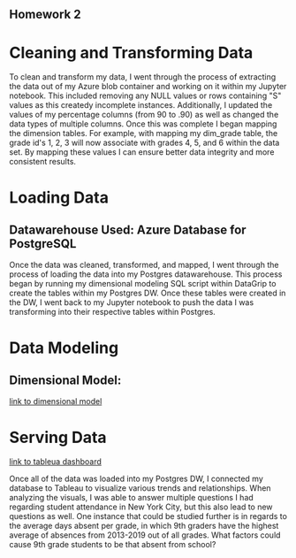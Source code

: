 ## Homework 2

# Cleaning and Transforming Data

To clean and transform my data, I went through the process of extracting the data out of my Azure blob container and working on it within my Jupyter notebook. This included removing any NULL values or rows containing "S" values as this createdy incomplete instances. Additionally, I updated the values of my percentage columns (from 90 to .90) as well as changed the data types of multiple columns. Once this was complete I began mapping the dimension tables. For example, with mapping my dim_grade table, the grade id's 1, 2, 3 will now associate with grades 4, 5, and 6 within the data set. By mapping these values I can ensure better data integrity and more consistent results. 

# Loading Data
## Datawarehouse Used: Azure Database for PostgreSQL

Once the data was cleaned, transformed, and mapped, I went through the process of loading the data into my Postgres datawarehouse. This process began by running my dimensional modeling SQL script within DataGrip to create the tables within my Postgres DW. Once these tables were created in the DW, I went back to my Jupyter notebook to push the data I was transforming into their respective tables within Postgres.

# Data Modeling
## Dimensional Model:
[link to dimensional model](https://viewer.diagrams.net/?tags=%7B%7D&highlight=0000ff&edit=_blank&layers=1&nav=1&title=Dimensional%20Modeling.drawio#R7V1bk9smGP01O5M%2BJGPdfHmMN0k70%2B20s2kn6dMOllhZrSxcGe%2Fa%2BfUFC2RLIFnyBWkNM5mJxCKE%2Bc7HgfMBunPuF5ufU7Cc%2F4YCGN%2FZg2Bz53y6s2175E3IfzRlm6VMXJYQplGQJVn7hK%2FRD8gSByx1HQVwVciIEYpxtCwm%2BihJoI8LaSBN0Wsx2zOKi29dghAKCV99EIup36IAz7PUsTfYp%2F8Co3DO32wN2F8WgGdmCas5CNDrQZLz%2Bc65TxHC2dVicw9j2ni8XbLnvlT8Na9YChPc5IHHj46bvrg%2FRvHf337dWH8h%2F%2FvH95aXFfMC4jX7xUG0eFr5c9LIrN54yxuD%2FIQlvcRgRpOmKwxSzGzmDEgCsQIGUQJTkmDt7uMYLFfRLnuWMo%2Fi4AFs0Rrzgvjd9DnawOAxMxnNS6z3QAqjt7TwZ1L4V1YZ%2BmcQR2FCrn3SAPSN0xSuSF0ewAqzHHO8iNkl%2B5kwxXBT2YBWbhaCZ4gWEKdbkoWD2WaNxaDscFO%2F7oFh87T5ISgclggYGMO87L29yAUzWRvzDQXz1RvtkSJwOkdp9IOaKmZNe2jI3f1rtIhBQqANglLSFO1ceWeQKI7vUYyotROUQMHgNFOQouWfIA0hZglLFCV41xDelPwjTXM%2F%2BODdeaSu9%2BTe2t%2BTfzR7iu9RssIpARYtAxL7vkJq4ylGS1ZoDJ95%2BSlreHo9QxijRRsI1HiJCIwcCM1wcD0YjAQY%2FPFrJRDIz8URiB9JdwmSMM7Mtus9wd5sEttKWztv4XLTl70VkYZ%2Fjncd4DwKAkg8d%2Fo6jzD8ugQ%2BzfRKCOQEn63xC9FgBxZyWhqIFbZvtdalgZh0UwnAxIXWSbASrJ7X8wwgjMXufJaQhHcvIPXnIH1ne95PP3UMDd5xZ3mnKwKAKAkfsieHJex4fcHOptLZrdFFsdSoOBVgmhhyaUQug2uSy7BrcuHj1yYwUNN%2FwCDi5alnlomezMIb6AAF2SThKQEL%2BOYYpheY0Y5ReM9hGKVLRpk0ZBT7aoziGEYpO0VrRqmzTntGKZemojNw%2B4aCfrFGFS5assbpOGlUnAqgiBqlYQ3lrGFZndNGC7FTA9qoMNfN04aodRraaIAL%2FWhDlK9oaCuACxTSWGXkP5Epa7RDQi2d3OkW6Hrv8SkCD3C4kr7flZjZ8q7V%2BXPcmkHAVSNddoVUURPpkuHgamKkI8pQeke6nIHcYLeuRzqilCTr2Z9IIfbg3SwKiUv1XpXsNO5VhaTqgUO%2BSOcyyGpUnApotZCntKaa8%2BabR6hGFvdSSzW906e6nG5mTqEhz0gWyHGeOZxAmPhXe%2BzoxyxmuV4PmEUW%2F1LLLL2TsDplFk3X6jniWj3DGg1woR9rmHV4PWANy%2B6aNvjL%2BtNhdEobmi7Ec0UF1NBGA1xoRxuuRCEtxb98UoEQsa7JxL%2Fy%2BFceruR9v2ynl%2BeJZr5e%2FMs1oqSK%2BFfmNK3iXzIcXG8MIIqSese%2FXE11SbdGlzzo2U3862wk1Qwc7Jauf2Tg0KQ4FdAyKqWK%2BeYRqpHFv9RSjVEpBafQkGckO4qlMwgTAGsPHv2oxUiZPaAWWQBMKbXwWbKhlr1T6EctnlEyT8KFdqzhiUqmYQ3lrCENgKmlDbNvWPAKDWmjd%2Bsy%2B0UbVbjQjzbkZxviaGE2fB3Z8DWSqU%2ByuOb1Al6eUSFVBLy89kcbtg2XnwcDc7ShzC80pH1RiKQ9uQlwnY2cmp3h44siqVFxKqBkVEgV88kj1NJ0iHE1auEV6M9EotPppKYq5FBUIbcQpE%2FJejEjY%2B%2BDuJY3MGGtRpDRjlCGRqDsAaHIwlpqCcXok4JTaEgoRp88CRf6sYY517AHrCENa6mlDXOuoeAVGtJG75Zb9ow22p9reJu0YfGv%2FRwAAwYh5Loi6XLnKEQJiD%2FvU6cprQ%2FkfLDP84B2mKC2%2BQdivGU8AtYYFS0HNxH%2BzvsHcv03vf4w8tjtp83B3z5xkiEmTbffeQn0JnvM47f7x3Z3%2B%2BeCj%2FTjbeT28%2BMCJMHvO%2FyS5C9RXOC9QrYtTz3IlbUVbaBKvLGkFVqnPqyDIJOgMWfESsqpUFpTGAMcvRRrcnk%2BEZXyZ%2BDj1RPAmLQgSHwT%2FyzFP63ygZeyQcFQ4v%2Fu1eKfQyNSq4h%2FZs7SKv4pw8HVBof8MF0T%2Fyz4hX7jw5GoU%2B%2F7cxMFPRs%2FNcujLoun3gDKiNYq5IcjBCOLgqolGCNaC06hIbuIojVGxMefArBdUWoh%2FgNDmPaeW3qBFv24xEjZPeASWQBULZcYJVtwCg25RFSyKYs8gdmKNpghk3Zw0Y9MWhyMasjkWmQijYuqZZMWCqgGbFJhrltnEx51K7PJMoWGTk7Ai3Z0Mq4VTpcwpVEmEO6%2B4ZCsFzCN%2FHeEiu8dbfF0LFjGWYAxhcul6cIe0MvG3r2eYEnUTP15ipLIB3G8NSPcUyHkWRIIXfZY3t5ASJwjMwgx%2BIhd0gympkdqBSdPAqe2Z7W%2FEThJJttv%2FhzQvsBoIiO2i56V0BsY1R%2Fz9zY%2Fp9gTGA1tfchNNmUfxtQ8QfRCLkO8a%2BQsiVgsKQBo%2BN8a0T%2FMgP9vuFux%2BN7PEPKRvjmJKKqyAlhOXqRsK3j2EvI7svcU3z1LyykkY6GOBttNsC1h2kZgfHvY5tGVA2yT7jEwfeJJuBnrgxtxztgxSBTJmEcg4Qy8AiRGko9s3KSiORFX3NBzqXadSSUy9FyYXe42RiMRI9J9Gdc7l2rSYnun1tGp8%2BTrScXXGKrXZbfe7nMeDMQVL3qvy878Qr%2F41ETU897gsLDTJdlV0KnZ2nejQ8UWe0C15pbzVj4c4RbJkmzF3NK7LwN3ufAhcwoNiUXU0tgUwXxqpT1atOOS%2FJuVhky6JBPJmmy1ZGINeveZjS7ZhLmFfnRiDXqnQ%2FaLOSqRoSF1mI8N94A6ZCuwVXNH786y65Y7NP3YsDVosb9PT%2B5o%2FfHgm%2BUOUQ8NZomZtJ4WJx9JFsbeLHJE9fOLLiGVludTyVYm3ijziFqoAYUcFLJ1hjcKClEaNaCoAIVkgd5tgoKvqDWgOA4Kyeq7GwWFKH4aUMhBIRtq3igoGsxmD06gZUY%2BaP7iYbrZs8dPmK3VDWSDcJ7W%2BNhY9oY%2FqBRWN6kYWR%2B8yWQy8ryxN3H44T28xOwcXFbIvvmPl5tvBOUlZQflCiVdzpBj0W7qTkLm1%2B1OQs5vtDgJuWppz5mQdu3SfMgenIbhvP%2FhzMiPYT8CYdLYYHuQjanPlRXO%2B5x8WDaurVc5%2F5jd7z0oq8GF%2FWnSiT%2B9Jdc4injr3LO%2F5YAYlXBqnQj4PICQA358HcC78gpX1quU33FVAJ53G6oBrxy4F8ejOKdwTh1GOF5pGDEoYftCkHxvl7HvePU1Kz%2FAa9b6p1wZxZy23yqKT2WAC3bbbkUA5%2BJuUgZ3czexiiXZ%2FLtBF3eTctd9DPXlB3jNWv%2BUxg9Y57EDuU0R3T%2B8z043uv%2BGAkhz%2FA8%3D#%7B%22pageId%22%3A%22m0gz6p9ayZCRpla_-ZTe%22%7D)

# Serving Data
[link to tableua dashboard](https://public.tableau.com/app/profile/jack.daly/viz/CIS9440HomeworkDashboard/Dashboard1)

Once all of the data was loaded into my Postgres DW, I connected my database to Tableau to visualize various trends and relationships. When analyzing the visuals, I was able to answer multiple questions I had regarding student attendance in New York City, but this also lead to new questions as well. One instance that could be studied further is in regards to the average days absent per grade, in which 9th graders have the highest average of absences from 2013-2019 out of all grades. What factors could cause 9th grade students to be that absent from school?
